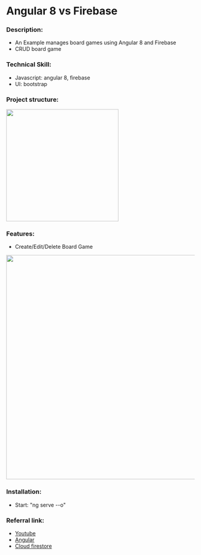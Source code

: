 # Angular 8 vs Firebase

### Description:
* An Example manages board games using Angular 8 and Firebase
* CRUD board game

### Technical Skill:
* Javascript: angular 8, firebase
* UI: bootstrap

### Project structure:
<img src='https://i.imgur.com/4ScTvvt.png' width="300">

### Features:
* Create/Edit/Delete Board Game

<img src='https://i.imgur.com/IRZWMPk.png' width="600">

### Installation:
* Start: "ng serve --o"

### Referral link:
- [Youtube](https://www.youtube.com/watch?v=5I6k77uqtLY&t=636s)
- [Angular](https://angular.io/start)
- [Cloud firestore](https://firebase.google.com/docs/firestore/?gclid=CjwKCAjwxt_tBRAXEiwAENY8hSuITrPmZuxOC98mMrfXz2vlJmGACuy7O1UyQIxQE4cLUHJW7NjVIxoCNzwQAvD_BwE)

